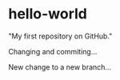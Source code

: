 # hello-world
"My first repository on GitHub."

Changing and commiting...

New change to a new branch...
